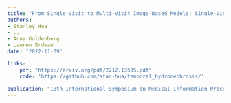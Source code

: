 ```yaml
---
title: "From Single-Visit to Multi-Visit Image-Based Models: Single-Visit Models are Enough to Predict Obstructive Hydronephrosis"
authors:
- Stanley Hua
- ...
- Anna Goldenberg
- Lauren Erdman
date: "2022-11-09"

links:
    pdf: "https://arxiv.org/pdf/2212.13535.pdf"
    code: 'https://github.com/stan-hua/temporal_hydronephrosis/'

publication: "18th International Symposium on Medical Information Processing and Analysis (SIPAIM)"
---
```


